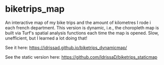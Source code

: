 # biketrips_map

An interactive map of my bike trips and the amount of kilometres I rode i each french department. This version is dynamic, i.e., the choropleth map is built via Turf's spatial analysis functions each time the map is opened. Slow, unefficient, but I learned a lot doing that!

See it here: https://idrissad.github.io/biketrips_dynamicmap/

See the static version here: https://github.com/IdrissaD/biketrips_staticmap
